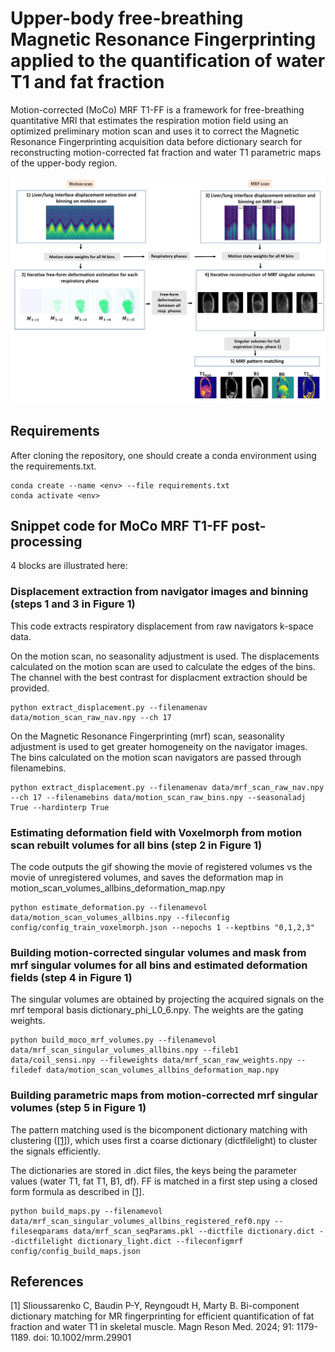 # Upper-body free-breathing Magnetic Resonance Fingerprinting applied to the quantification of water T1 and fat fraction

Motion-corrected (MoCo) MRF T1-FF is a framework for free-breathing quantitative MRI that estimates the respiration motion field using an optimized preliminary motion scan and uses it to correct the Magnetic Resonance Fingerprinting acquisition data before dictionary search for reconstructing motion-corrected fat fraction and water T1 parametric maps of the upper-body region.

![Alt text](image/Fig1_MoCoFramework_v2_formatted.jpeg?raw=true "Figure 1: MoCo MRF T1-FF framework")


## Requirements

After cloning the repository, one should create a conda environment using the requirements.txt.
```
conda create --name <env> --file requirements.txt
conda activate <env>
```

## Snippet code for MoCo MRF T1-FF post-processing

4 blocks are illustrated here:

### Displacement extraction from navigator images and binning (steps 1 and 3 in Figure 1)

This code extracts respiratory displacement from raw navigators k-space data.

On the motion scan, no seasonality adjustment is used. The displacements calculated on the motion scan are used to calculate the edges of the bins.
The channel with the best contrast for displacment extraction should be provided.

```
python extract_displacement.py --filenamenav data/motion_scan_raw_nav.npy --ch 17
```

On the Magnetic Resonance Fingerprinting (mrf) scan, seasonality adjustment is used to get greater homogeneity on the navigator  images. The bins calculated on the motion scan navigators are passed through filenamebins.

```
python extract_displacement.py --filenamenav data/mrf_scan_raw_nav.npy --ch 17 --filenamebins data/motion_scan_raw_bins.npy --seasonaladj True --hardinterp True
```

### Estimating deformation field with Voxelmorph from motion scan rebuilt volumes for all bins (step 2 in Figure 1)

The code outputs the gif showing the movie of registered volumes vs the movie of unregistered volumes, and saves the deformation map in motion_scan_volumes_allbins_deformation_map.npy

```
python estimate_deformation.py --filenamevol data/motion_scan_volumes_allbins.npy --fileconfig config/config_train_voxelmorph.json --nepochs 1 --keptbins "0,1,2,3"
```

### Building motion-corrected singular volumes and mask from mrf singular volumes for all bins and estimated deformation fields (step 4 in Figure 1)

The singular volumes are obtained by projecting the acquired signals on the mrf temporal basis dictionary_phi_L0_6.npy. The weights are the gating weights. 

```
python build_moco_mrf_volumes.py --filenamevol data/mrf_scan_singular_volumes_allbins.npy --fileb1 data/coil_sensi.npy --fileweights data/mrf_scan_raw_weights.npy --filedef data/motion_scan_volumes_allbins_deformation_map.npy
```


### Building parametric maps from motion-corrected mrf singular volumes (step 5 in Figure 1)

The pattern matching used is the bicomponent dictionary matching with clustering ([[1]](#1)), which uses first a coarse dictionary (dictfilelight) to cluster the signals efficiently.

The dictionaries are stored in .dict files, the keys being the parameter values (water T1, fat T1, B1, df). FF is matched in a first step using a closed form formula as described in [[1]](#1).

```
python build_maps.py --filenamevol data/mrf_scan_singular_volumes_allbins_registered_ref0.npy --fileseqparams data/mrf_scan_seqParams.pkl --dictfile dictionary.dict --dictfilelight dictionary_light.dict --fileconfigmrf config/config_build_maps.json 
```

## References
<a id="1">[1]</a> 
Slioussarenko C, Baudin P-Y, Reyngoudt H, Marty B. Bi-component dictionary matching for MR fingerprinting for efficient quantification of fat fraction and water T1 in skeletal muscle. Magn Reson Med. 2024; 91: 1179-1189. doi: 10.1002/mrm.29901